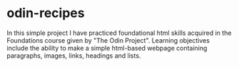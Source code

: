 # odin-recipes
In this simple project I have practiced foundational html skills acquired in the Foundations course given by "The Odin Project".
Learning objectives include the ability to make a simple html-based webpage containing paragraphs, images, links, headings and lists.